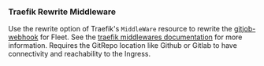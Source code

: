 ### Traefik Rewrite Middleware

Use the rewrite option of Traefik's `MiddleWare` resource to rewrite the [gitjob-webhook](https://fleet.rancher.io/webhook) for Fleet. See the [traefik middlewares documentation](https://doc.traefik.io/traefik/middlewares/http/replacepathregex/) for more information. Requires the GitRepo location like Github or Gitlab to have connectivity and reachability to the Ingress.


